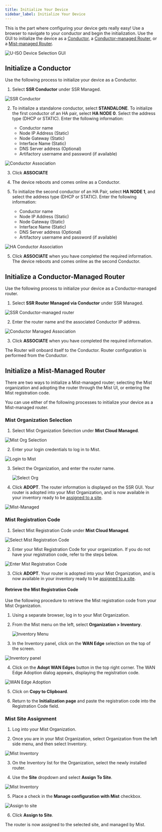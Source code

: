 ```yaml
---
title: Initialize Your Device
sidebar_label: Initialize Your Device
---
```


This is the part where configuring your device gets really easy! Use a browser to navigate to your conductor and begin the initialization. Use the GUI to initialize the device as a [Conductor](#initialize-a-conductor), a [Conductor-managed Router](#initialize-a-conductor-managed-router), or a [Mist-managed Router](#initialize-a-mist-managed-router). 

![U-ISO Device Selection GUI](/img/u-iso8_launch_gui.png)

## Initialize a Conductor

Use the following process to initialize your device as a Conductor.

1. Select **SSR Conductor** under SSR Managed.

  ![SSR Conductor](/img/u-iso8a_initialize_conductor.png)

2. To initialize a standalone conductor, select **STANDALONE**. To initialize the first conductor of an HA pair, select **HA NODE 0**. Select the address type (DHCP or STATIC). Enter the following information: 
 
	- Conductor name
	- Node IP Address (Static)
	- Node Gateway (Static)
	- Interface Name (Static)
	- DNS Server address (Optional)
	- Artifactory username and password (if available)

 ![Conductor Association](/img/u-iso9_define_conductor.png)

3. Click **ASSOCIATE** 

4. The device reboots and comes online as a Conductor.

5. To initialize the second conductor of an HA Pair, select **HA NODE 1**, and select the address type (DHCP or STATIC). Enter the following information:

	- Conductor name
	- Node IP Address (Static)
	- Node Gateway (Static)
	- Interface Name (Static)
	- DNS Server address (Optional)
	- Artifactory username and password (if available)

 ![HA Conductor Association](/img/u-iso9a_ha_conductor.png)

5. Click **ASSOCIATE** when you have completed the required information. The device reboots and comes online as the second Conductor.

## Initialize a Conductor-Managed Router

Use the following process to initialize your device as a Conductor-managed router.
1. Select **SSR Router Managed via Conductor** under SSR Managed.

  ![SSR Conductor-managed router](/img/u-iso10_cond-mngd_router.png)

2. Enter the router name and the associated Conductor IP address.

  ![Conductor Managed Association](/img/u-iso11_cond-mngd-assoc.png)

3. Click **ASSOCIATE** when you have completed the required information. 

The Router will onboard itself to the Conductor. Router configuration is performed from the Conductor. 

## Initialize a Mist-Managed Router

There are two ways to initialize a Mist-managed router; selecting the Mist organization and adopting the router through the Mist UI, or entering the Mist registration code.

You can use either of the following processes to initialize your device as a Mist-managed router.

### Mist Organization Selection

1. Select Mist Organization Selection under **Mist Cloud Managed**. 

  ![Mist Org Selection](/img/u-iso12_select_mist_managed.png)

2. Enter your login credentials to log in to Mist.

  ![Login to Mist](/img/u-iso13_mist_login.png)

3. Select the Organization, and enter the router name.

   ![Select Org](/img/u-iso14_assign-org-name.png)

4. Click **ADOPT**. The router information is displayed on the SSR GUI. Your router is adopted into your Mist Organization, and is now available in your inventory ready to be [assigned to a site](#mist-site-assignment).

  ![Mist-Managed](/img/u-iso14a_assign-org-name.png)

### Mist Registration Code

1. Select Mist Registration Code under **Mist Cloud Managed**.

![Select Mist Registration Code](/img/u-iso18_mist_reg_code1.png)

2. Enter your Mist Registration Code for your organization. If you do not have your registration code, refer to the steps below.

![Enter Mist Registration Code](/img/u-iso19_mist_reg_code1.png)

3. Click **ADOPT**. Your router is adopted into your Mist Organization, and is now available in your inventory ready to be [assigned to a site](#mist-site-assignment).

#### Retrieve the Mist Registration Code

Use the following procedure to retrieve the Mist registration code from your Mist Organization.

1. Using a separate browser, log in to your Mist Organization.

2. From the Mist menu on the left, select **Organization > Inventory**.

	![Inventory Menu](/img/wan_inventory.png)

3. In the Inventory panel, click on the **WAN Edge** selection on the top of the screen.

  ![Inventory panel](/img/wan_inventory_panel.png)

4. Click on the **Adopt WAN Edges** button in the top right corner. The WAN Edge Adoption dialog appears, displaying the registration code.

  ![WAN Edge Adoption](/img/wan_registration_code.png)

5. Click on **Copy to Clipboard**.

6. Return to the **Initialization page** and paste the registration code into the Registration Code field.

### Mist Site Assignment

1. Log into your Mist Organization.

2. Once you are in your Mist Organization, select Organization from the left side menu, and then select Inventory.

  ![Mist Inventory](/img/u-iso15a_router-in-mist.png)

3. On the Inventory list for the Organization, select the newly installed router.

4. Use the **Site** dropdown and select **Assign To Site**. 

  ![Mist Inventory](/img/u-iso15_router-in-mist.png)

5. Place a check in the **Manage configuration with Mist** checkbox. 

  ![Assign to site](/img/u-iso17_assign_wan_edges.png)

6. Click **Assign to Site**.

The router is now assigned to the selected site, and managed by Mist. 

